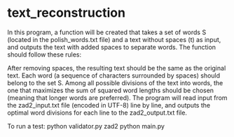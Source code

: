 # text_reconstruction
In this program, a function will be created that takes a set of words S (located in the polish_words.txt file) and a text without spaces (t) as input, and outputs the text with added spaces to separate words. The function should follow these rules:

After removing spaces, the resulting text should be the same as the original text. Each word (a sequence of characters surrounded by spaces) should belong to the set S. Among all possible divisions of the text into words, the one that maximizes the sum of squared word lengths should be chosen (meaning that longer words are preferred). The program will read input from the zad2_input.txt file (encoded in UTF-8) line by line, and outputs the optimal word divisions for each line to the zad2_output.txt file.

To run a test: python validator.py zad2 python main.py
